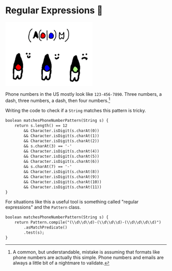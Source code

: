 # Regular Expressions 🚧

<img src="/regular_expressions/header.png" height="200px"/>

Phone numbers in the US mostly look like `123-456-7890`. Three numbers,
a dash, three numbers, a dash, then four numbers.[^simple]

Writing the code to check if a `String` matches this pattern is tricky.

```java,no_run
boolean matchesPhoneNumberPattern(String s) {
    return s.length() == 12
        && Character.isDigit(s.charAt(0))
        && Character.isDigit(s.charAt(1))
        && Character.isDigit(s.charAt(2))
        && s.charAt(3) == '-'
        && Character.isDigit(s.charAt(4))
        && Character.isDigit(s.charAt(5))
        && Character.isDigit(s.charAt(6))
        && s.charAt(7) == '-'
        && Character.isDigit(s.charAt(8))
        && Character.isDigit(s.charAt(9))
        && Character.isDigit(s.charAt(10))
        && Character.isDigit(s.charAt(11))
}
```

For situations like this a useful tool is something called "regular expressions"
and the `Pattern` class.

```java,no_run
boolean matchesPhoneNumberPattern(String s) {
    return Pattern.compile("(\\d\\d\\d)-(\\d\\d\\d)-(\\d\\d\\d\\d)")
        .asMatchPredicate()
        .test(s);
}
```


[^simple]: A common, but understandable, mistake is assuming that formats
like phone numbers are actually this simple. Phone numbers and emails are always a little
bit of a nightmare to validate.